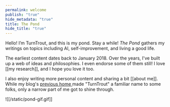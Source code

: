 ```yaml
---
permalink: welcome
publish: "true"
hide_metadata: "true"
title: The Pond
hide_title: "true"
---
```

Hello! I’m TurnTrout, and this is my pond. Stay a while! _The Pond_ gathers my writings on topics including AI, self-improvement, and living a good life. 

The earliest content dates back to January 2018. Over the years, I've built up a web of ideas and philosophies. I even endorse some of them still! I love [[my research]], and I hope you love it too. 

I also enjoy writing more personal content and sharing a bit [[about me]]. While my blog's [previous home ](www.lesswrong.com/user/turntrout) made "TurnTrout" a familiar name to some folks, only a narrow part of me got to shine through. 

![[/static/pond-gif.gif]]
